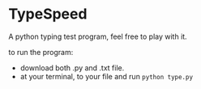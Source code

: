 # TypeSpeed
A python typing test program, feel free to play with it. 

to run the program:
- download both .py and .txt file.
- at your terminal, to your file and run ```python type.py```
